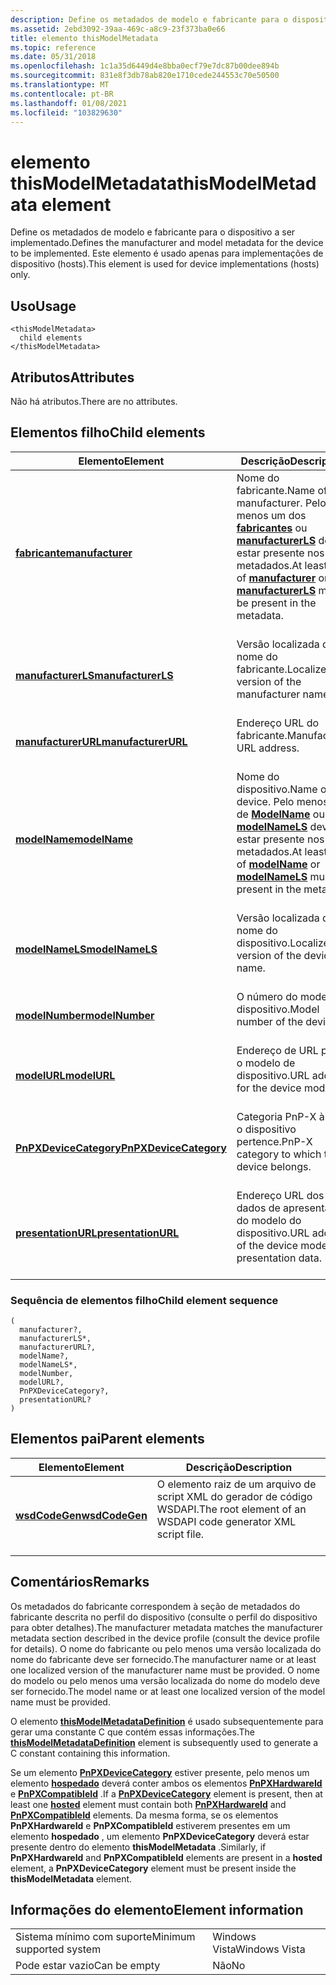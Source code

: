 ```yaml
---
description: Define os metadados de modelo e fabricante para o dispositivo a ser implementado. Este elemento é usado apenas para implementações de dispositivo (hosts).
ms.assetid: 2ebd3092-39aa-469c-a8c9-23f373ba0e66
title: elemento thisModelMetadata
ms.topic: reference
ms.date: 05/31/2018
ms.openlocfilehash: 1c1a35d6449d4e8bba0ecf79e7dc87b00dee894b
ms.sourcegitcommit: 831e8f3db78ab820e1710cede244553c70e50500
ms.translationtype: MT
ms.contentlocale: pt-BR
ms.lasthandoff: 01/08/2021
ms.locfileid: "103829630"
---
```

# <a name="thismodelmetadata-element"></a><span data-ttu-id="09f7f-104">elemento thisModelMetadata</span><span class="sxs-lookup"><span data-stu-id="09f7f-104">thisModelMetadata element</span></span>

<span data-ttu-id="09f7f-105">Define os metadados de modelo e fabricante para o dispositivo a ser implementado.</span><span class="sxs-lookup"><span data-stu-id="09f7f-105">Defines the manufacturer and model metadata for the device to be implemented.</span></span> <span data-ttu-id="09f7f-106">Este elemento é usado apenas para implementações de dispositivo (hosts).</span><span class="sxs-lookup"><span data-stu-id="09f7f-106">This element is used for device implementations (hosts) only.</span></span>

## <a name="usage"></a><span data-ttu-id="09f7f-107">Uso</span><span class="sxs-lookup"><span data-stu-id="09f7f-107">Usage</span></span>

``` syntax
<thisModelMetadata>
  child elements
</thisModelMetadata>
```

## <a name="attributes"></a><span data-ttu-id="09f7f-108">Atributos</span><span class="sxs-lookup"><span data-stu-id="09f7f-108">Attributes</span></span>

<span data-ttu-id="09f7f-109">Não há atributos.</span><span class="sxs-lookup"><span data-stu-id="09f7f-109">There are no attributes.</span></span>

## <a name="child-elements"></a><span data-ttu-id="09f7f-110">Elementos filho</span><span class="sxs-lookup"><span data-stu-id="09f7f-110">Child elements</span></span>



| <span data-ttu-id="09f7f-111">Elemento</span><span class="sxs-lookup"><span data-stu-id="09f7f-111">Element</span></span>                                                     | <span data-ttu-id="09f7f-112">Descrição</span><span class="sxs-lookup"><span data-stu-id="09f7f-112">Description</span></span>                                                                                                                                                                        |
|-------------------------------------------------------------|------------------------------------------------------------------------------------------------------------------------------------------------------------------------------------|
| [<span data-ttu-id="09f7f-113">**fabricante**</span><span class="sxs-lookup"><span data-stu-id="09f7f-113">**manufacturer**</span></span>](manufacturer.md)<br/>             | <span data-ttu-id="09f7f-114">Nome do fabricante.</span><span class="sxs-lookup"><span data-stu-id="09f7f-114">Name of the manufacturer.</span></span> <span data-ttu-id="09f7f-115">Pelo menos um dos [**fabricantes**](manufacturer.md) ou [**manufacturerLS**](manufacturerls.md) deve estar presente nos metadados.</span><span class="sxs-lookup"><span data-stu-id="09f7f-115">At least one of [**manufacturer**](manufacturer.md) or [**manufacturerLS**](manufacturerls.md) must be present in the metadata.</span></span><br/> <br/> |
| [<span data-ttu-id="09f7f-116">**manufacturerLS**</span><span class="sxs-lookup"><span data-stu-id="09f7f-116">**manufacturerLS**</span></span>](manufacturerls.md)<br/>         | <span data-ttu-id="09f7f-117">Versão localizada do nome do fabricante.</span><span class="sxs-lookup"><span data-stu-id="09f7f-117">Localized version of the manufacturer name.</span></span><br/> <br/>                                                                                                                 |
| [<span data-ttu-id="09f7f-118">**manufacturerURL**</span><span class="sxs-lookup"><span data-stu-id="09f7f-118">**manufacturerURL**</span></span>](manufacturerurl.md)<br/>       | <span data-ttu-id="09f7f-119">Endereço URL do fabricante.</span><span class="sxs-lookup"><span data-stu-id="09f7f-119">Manufacturer URL address.</span></span><br/> <br/>                                                                                                                                   |
| [<span data-ttu-id="09f7f-120">**modelName**</span><span class="sxs-lookup"><span data-stu-id="09f7f-120">**modelName**</span></span>](modelname.md)<br/>                   | <span data-ttu-id="09f7f-121">Nome do dispositivo.</span><span class="sxs-lookup"><span data-stu-id="09f7f-121">Name of the device.</span></span> <span data-ttu-id="09f7f-122">Pelo menos um de [**ModelName**](modelname.md) ou [**modelNameLS**](modelnamels.md) deve estar presente nos metadados.</span><span class="sxs-lookup"><span data-stu-id="09f7f-122">At least one of [**modelName**](modelname.md) or [**modelNameLS**](modelnamels.md) must be present in the metadata.</span></span><br/> <br/>                   |
| [<span data-ttu-id="09f7f-123">**modelNameLS**</span><span class="sxs-lookup"><span data-stu-id="09f7f-123">**modelNameLS**</span></span>](modelnamels.md)<br/>               | <span data-ttu-id="09f7f-124">Versão localizada do nome do dispositivo.</span><span class="sxs-lookup"><span data-stu-id="09f7f-124">Localized version of the device name.</span></span><br/> <br/>                                                                                                                       |
| [<span data-ttu-id="09f7f-125">**modelNumber**</span><span class="sxs-lookup"><span data-stu-id="09f7f-125">**modelNumber**</span></span>](modelnumber.md)<br/>               | <span data-ttu-id="09f7f-126">O número do modelo do dispositivo.</span><span class="sxs-lookup"><span data-stu-id="09f7f-126">Model number of the device.</span></span><br/> <br/>                                                                                                                                 |
| [<span data-ttu-id="09f7f-127">**modelURL**</span><span class="sxs-lookup"><span data-stu-id="09f7f-127">**modelURL**</span></span>](modelurl.md)<br/>                     | <span data-ttu-id="09f7f-128">Endereço de URL para o modelo de dispositivo.</span><span class="sxs-lookup"><span data-stu-id="09f7f-128">URL address for the device model.</span></span><br/> <br/>                                                                                                                           |
| [<span data-ttu-id="09f7f-129">**PnPXDeviceCategory**</span><span class="sxs-lookup"><span data-stu-id="09f7f-129">**PnPXDeviceCategory**</span></span>](pnpxdevicecategory.md)<br/> | <span data-ttu-id="09f7f-130">Categoria PnP-X à qual o dispositivo pertence.</span><span class="sxs-lookup"><span data-stu-id="09f7f-130">PnP-X category to which the device belongs.</span></span> <br/> <br/>                                                                                                                |
| [<span data-ttu-id="09f7f-131">**presentationURL**</span><span class="sxs-lookup"><span data-stu-id="09f7f-131">**presentationURL**</span></span>](presentationurl.md)<br/>       | <span data-ttu-id="09f7f-132">Endereço URL dos dados de apresentação do modelo do dispositivo.</span><span class="sxs-lookup"><span data-stu-id="09f7f-132">URL address of the device model's presentation data.</span></span><br/> <br/>                                                                                                        |



### <a name="child-element-sequence"></a><span data-ttu-id="09f7f-133">Sequência de elementos filho</span><span class="sxs-lookup"><span data-stu-id="09f7f-133">Child element sequence</span></span>

``` syntax
(
  manufacturer?, 
  manufacturerLS*, 
  manufacturerURL?, 
  modelName?, 
  modelNameLS*, 
  modelNumber, 
  modelURL?, 
  PnPXDeviceCategory?, 
  presentationURL?
)
```

## <a name="parent-elements"></a><span data-ttu-id="09f7f-134">Elementos pai</span><span class="sxs-lookup"><span data-stu-id="09f7f-134">Parent elements</span></span>



| <span data-ttu-id="09f7f-135">Elemento</span><span class="sxs-lookup"><span data-stu-id="09f7f-135">Element</span></span>                                     | <span data-ttu-id="09f7f-136">Descrição</span><span class="sxs-lookup"><span data-stu-id="09f7f-136">Description</span></span>                                                                          |
|---------------------------------------------|--------------------------------------------------------------------------------------|
| [<span data-ttu-id="09f7f-137">**wsdCodeGen**</span><span class="sxs-lookup"><span data-stu-id="09f7f-137">**wsdCodeGen**</span></span>](wsdcodegen.md)<br/> | <span data-ttu-id="09f7f-138">O elemento raiz de um arquivo de script XML do gerador de código WSDAPI.</span><span class="sxs-lookup"><span data-stu-id="09f7f-138">The root element of an WSDAPI code generator XML script file.</span></span><br/> <br/> |



## <a name="remarks"></a><span data-ttu-id="09f7f-139">Comentários</span><span class="sxs-lookup"><span data-stu-id="09f7f-139">Remarks</span></span>

<span data-ttu-id="09f7f-140">Os metadados do fabricante correspondem à seção de metadados do fabricante descrita no perfil do dispositivo (consulte o perfil do dispositivo para obter detalhes).</span><span class="sxs-lookup"><span data-stu-id="09f7f-140">The manufacturer metadata matches the manufacturer metadata section described in the device profile (consult the device profile for details).</span></span> <span data-ttu-id="09f7f-141">O nome do fabricante ou pelo menos uma versão localizada do nome do fabricante deve ser fornecido.</span><span class="sxs-lookup"><span data-stu-id="09f7f-141">The manufacturer name or at least one localized version of the manufacturer name must be provided.</span></span> <span data-ttu-id="09f7f-142">O nome do modelo ou pelo menos uma versão localizada do nome do modelo deve ser fornecido.</span><span class="sxs-lookup"><span data-stu-id="09f7f-142">The model name or at least one localized version of the model name must be provided.</span></span>

<span data-ttu-id="09f7f-143">O elemento [**thisModelMetadataDefinition**](thismodelmetadatadefinition.md) é usado subsequentemente para gerar uma constante C que contém essas informações.</span><span class="sxs-lookup"><span data-stu-id="09f7f-143">The [**thisModelMetadataDefinition**](thismodelmetadatadefinition.md) element is subsequently used to generate a C constant containing this information.</span></span>

<span data-ttu-id="09f7f-144">Se um elemento [**PnPXDeviceCategory**](pnpxdevicecategory.md) estiver presente, pelo menos um elemento [**hospedado**](hosted.md) deverá conter ambos os elementos [**PnPXHardwareId**](pnpxhardwareid.md) e [**PnPXCompatibleId**](pnpxcompatibleid.md) .</span><span class="sxs-lookup"><span data-stu-id="09f7f-144">If a [**PnPXDeviceCategory**](pnpxdevicecategory.md) element is present, then at least one [**hosted**](hosted.md) element must contain both [**PnPXHardwareId**](pnpxhardwareid.md) and [**PnPXCompatibleId**](pnpxcompatibleid.md) elements.</span></span> <span data-ttu-id="09f7f-145">Da mesma forma, se os elementos **PnPXHardwareId** e **PnPXCompatibleId** estiverem presentes em um elemento **hospedado** , um elemento **PnPXDeviceCategory** deverá estar presente dentro do elemento **thisModelMetadata** .</span><span class="sxs-lookup"><span data-stu-id="09f7f-145">Similarly, if **PnPXHardwareId** and **PnPXCompatibleId** elements are present in a **hosted** element, a **PnPXDeviceCategory** element must be present inside the **thisModelMetadata** element.</span></span>

## <a name="element-information"></a><span data-ttu-id="09f7f-146">Informações do elemento</span><span class="sxs-lookup"><span data-stu-id="09f7f-146">Element information</span></span>



|                                     |               |
|-------------------------------------|---------------|
| <span data-ttu-id="09f7f-147">Sistema mínimo com suporte</span><span class="sxs-lookup"><span data-stu-id="09f7f-147">Minimum supported system</span></span><br/> | <span data-ttu-id="09f7f-148">Windows Vista</span><span class="sxs-lookup"><span data-stu-id="09f7f-148">Windows Vista</span></span> |
| <span data-ttu-id="09f7f-149">Pode estar vazio</span><span class="sxs-lookup"><span data-stu-id="09f7f-149">Can be empty</span></span>                        | <span data-ttu-id="09f7f-150">Não</span><span class="sxs-lookup"><span data-stu-id="09f7f-150">No</span></span>            |



 

 




